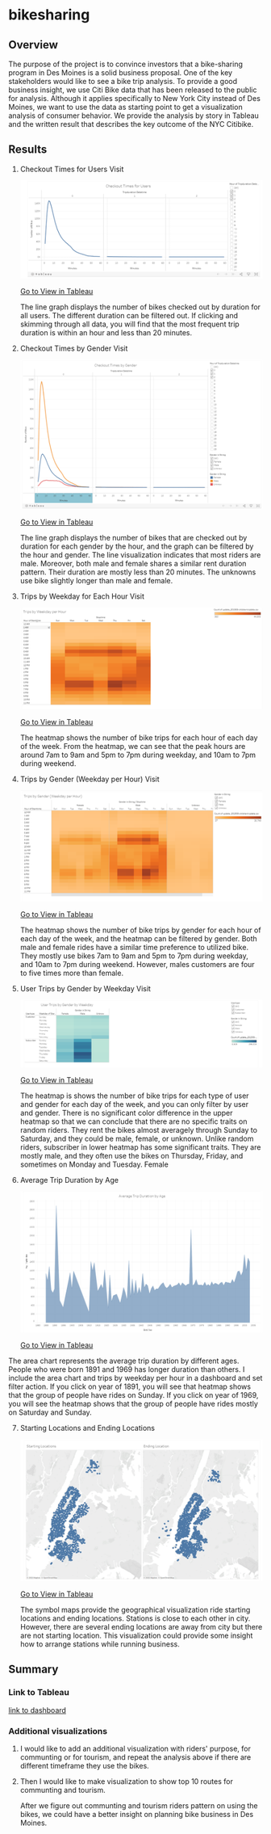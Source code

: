 # bikesharing

## Overview
The purpose of the project is to convince investors that a bike-sharing program in Des Moines is a solid business proposal. One of the key stakeholders would like to see a bike trip analysis. To provide a good business insight, we use Citi Bike data that has been released to the public for analysis. Although it applies specifically to New York City instead of Des Moines, we want to use the data as starting point to get a visualization analysis of consumer behavior. We provide the analysis by story in Tableau and the written result that describes the key outcome of the NYC Citibike. 


## Results

1. Checkout Times for Users Visit

   ![checkout_times_for_user](./Resources/checkout_times_for_user.PNG)

   [Go to View in Tableau](https://public.tableau.com/profile/hsinyu.lin#!/vizhome/BikesharingChallenge_16205956108970/CheckoutTimesforUsers)

   The line graph displays the number of bikes checked out by duration for all users. The different duration can be filtered out. If clicking and skimming through all data, you will find that the most frequent trip duration is within an hour and less than 20 minutes. 


2. Checkout Times by Gender Visit

   ![checkout_times_for_gender](./Resources/checkout_times_for_gender.PNG)

   [Go to View in Tableau](https://public.tableau.com/profile/hsinyu.lin#!/vizhome/BikesharingChallenge_16205956108970/CheckoutTimesbyGender)

   The line graph displays the number of bikes that are checked out by duration for each gender by the hour, and the graph can be filtered by the hour and gender. The line visualization indicates that most riders are male. Moreover, both male and female shares a similar rent duration pattern. Their duration are mostly less than 20 minutes. The unknowns use bike slightly longer than male and female.


3. Trips by Weekday for Each Hour Visit

   ![trips_by_weekday_hour](./Resources/trips_by_weekday_hour.PNG)

   [Go to View in Tableau](https://public.tableau.com/profile/hsinyu.lin#!/vizhome/BikesharingChallenge_16205956108970/TripsbyWeekdayperHour)

   The heatmap shows the number of bike trips for each hour of each day of the week. From the heatmap, we can see that the peak hours are around 7am to 9am and 5pm to 7pm during weekday, and 10am to 7pm during weekend.


4. Trips by Gender (Weekday per Hour) Visit

   ![trips_by_gender_weekday_hour](./Resources/trips_by_gender_weekday_hour.PNG)

   [Go to View in Tableau](https://public.tableau.com/profile/hsinyu.lin#!/vizhome/BikesharingChallenge_16205956108970/TripsbyGenderWeekdayperHour)

   The heatmap shows the number of bike trips by gender for each hour of each day of the week, and the heatmap can be filtered by gender. Both male and female rides have a similar time preference to utilized bike. They mostly use bikes 7am to 9am and 5pm to 7pm during weekday, and 10am to 7pm during weekend. However, males customers are four to five times more than female.


5. User Trips by Gender by Weekday Visit

   ![trips_by_gender_weekday](./Resources/trips_by_gender_weekday.PNG)

   [Go to View in Tableau](https://public.tableau.com/profile/hsinyu.lin#!/vizhome/BikesharingChallenge_16205956108970/UserTripsbyGenderbyWeekday)

   The heatmap is shows the number of bike trips for each type of user and gender for each day of the week, and you can only filter by user and gender. There is no significant color difference in the upper heatmap so that we can conclude that there are no specific traits on random riders. They rent the bikes almost averagely through Sunday to Saturday, and they could be male, female, or unknown. Unlike random riders, subscriber in lower heatmap has some significant traits. They are mostly male, and they often use the bikes on Thursday, Friday, and sometimes on Monday and Tuesday. Female 


6. Average Trip Duration by Age

   ![duration_by_age](./Resources/duration_by_age.PNG)

   [Go to View in Tableau](https://public.tableau.com/profile/hsinyu.lin#!/vizhome/BikesharingChallenge_16205956108970/AverageTripDurationbyAge)

  The area chart represents the average trip duration by different ages. People who were born 1891 and 1969 has longer duration than others. I include the area chart and trips by weekday per hour in a dashboard and set filter action. If you click on year of 1891, you will see that heatmap shows that the group of people have rides on Sunday. If you click on year of 1969, you will see the heatmap shows that the group of people have rides mostly on Saturday and Sunday. 


7. Starting Locations and Ending Locations

   ![starting_ending_location](./Resources/starting_ending_location.PNG)

   [Go to View in Tableau](https://public.tableau.com/profile/hsinyu.lin#!/vizhome/BikesharingChallenge_16205956108970/Dashboard3)

   The symbol maps provide the geographical visualization ride starting locations and ending locations. Stations is close to each other in city. However, there are several ending locations are away from city but there are not starting location. This visualization could provide some insight how to arrange stations while running business.


## Summary

### Link to Tableau
[link to dashboard](https://public.tableau.com/profile/hsinyu.lin#!/vizhome/BikesharingChallenge_16205956108970/Story1?publish=yes)


### Additional visualizations

1. I would like to add an additional visualization with riders' purpose, for communting or for tourism, and repeat the analysis above if there are different timeframe they use the bikes.

2. Then I would like to make visualization to show top 10 routes for communting and tourism.

   After we figure out communting and tourism riders pattern on using the bikes, we could have a better insight on planning bike business in Des Moines.